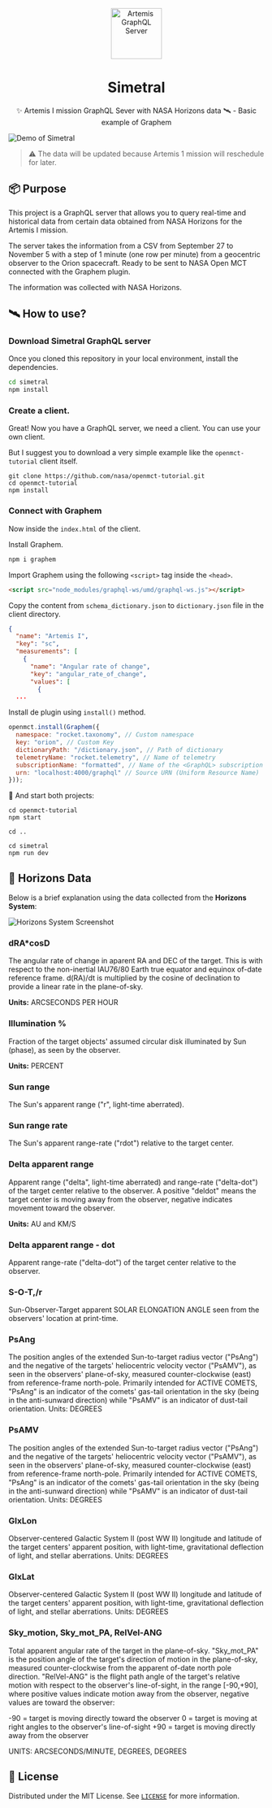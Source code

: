 <p align="center">
  <img
    src=".github/logo.png"
    align="center"
    width="100"
    alt="Artemis GraphQL Server"
    title="Artemis GraphQL Server"
  />
  <h1 align="center">Simetral</h1>
</p>

<p align="center">
  ✨ Artemis I mission GraphQL Sever with NASA Horizons data 🛰 - Basic example of Graphem
</p>

![Demo of Simetral](./.github/demo.png)


> ⚠️ The data will be updated because Artemis 1 mission will reschedule for later.


## 📦 Purpose

This project is a GraphQL server that allows you to query real-time and historical data from certain data obtained from NASA Horizons for the Artemis I mission.

The server takes the information from a CSV from September 27 to November 5 with a step of 1 minute (one row per minute) from a geocentric observer to the Orion spacecraft. Ready to be sent to NASA Open MCT connected with the Graphem plugin.

The information was collected with NASA Horizons.

## 🛰 How to use?

### Download Simetral GraphQL server
Once you cloned this repository in your local environment, install the dependencies.

```sh
cd simetral
npm install
```

### Create a client.
Great! Now you have a GraphQL server, we need a client. You can use your own client.

But I suggest you to download a very simple example like the `openmct-tutorial` client itself.

```
git clone https://github.com/nasa/openmct-tutorial.git
cd openmct-tutorial
npm install
```

### Connect with Graphem
Now inside the `index.html` of the client.

Install Graphem.
```sh
npm i graphem
```

Import Graphem using the following `<script>` tag inside the `<head>`.
```html
<script src="node_modules/graphql-ws/umd/graphql-ws.js"></script>
```

Copy the content from `schema_dictionary.json` to `dictionary.json` file in the client directory.

```json
{
  "name": "Artemis I",
  "key": "sc",
  "measurements": [
    {
      "name": "Angular rate of change",
      "key": "angular_rate_of_change",
      "values": [
        {
  ...
```

Install de plugin using `install()` method.
```js
openmct.install(Graphem({
  namespace: "rocket.taxonomy", // Custom namespace
  key: "orion", // Custom Key
  dictionaryPath: "/dictionary.json", // Path of dictionary
  telemetryName: "rocket.telemetry", // Name of telemetry
  subscriptionName: "formatted", // Name of the <GraphQL> subscription for historical telemetry
  urn: "localhost:4000/graphql" // Source URN (Uniform Resource Name)
}));
```

🚀 And start both projects:
```
cd openmct-tutorial
npm start

cd ..

cd simetral
npm run dev
```


## 🚀 Horizons Data

Below is a brief explanation using the data collected from the **Horizons System**:

![Horizons System Screenshot](./.github/horizons.jpeg)

### dRA\*cosD

The angular rate of change in aparent RA and DEC of the target. This is with respect to the non-inertial IAU76/80 Earth true equator and equinox of-date reference frame. d(RA)/dt is multiplied by the cosine of declination
to provide a linear rate in the plane-of-sky.

**Units:** ARCSECONDS PER HOUR

### Illumination %

Fraction of the target objects' assumed circular disk illuminated by Sun (phase), as seen by the observer.

**Units:** PERCENT

### Sun range

The Sun's apparent range ("r", light-time aberrated).

### Sun range rate

The Sun's apparent range-rate ("rdot") relative to the target center.

### Delta apparent range

Apparent range ("delta", light-time aberrated) and range-rate ("delta-dot") of the target center relative to the observer. A positive "deldot" means the target center is moving away from the observer, negative indicates movement toward the observer.

**Units:** AU and KM/S

### Delta apparent range - dot

Apparent range-rate ("delta-dot") of the target center relative to the observer.

### S-O-T,/r

Sun-Observer-Target apparent SOLAR ELONGATION ANGLE seen from the observers' location at print-time.

### PsAng

The position angles of the extended Sun-to-target radius vector ("PsAng") and the negative of the targets' heliocentric velocity vector ("PsAMV"), as seen in the observers' plane-of-sky, measured counter-clockwise (east) from reference-frame north-pole. Primarily intended for ACTIVE COMETS, "PsAng" is an indicator of the comets' gas-tail orientation in the sky (being in the anti-sunward direction) while "PsAMV" is an indicator of dust-tail orientation.
Units: DEGREES

### PsAMV

The position angles of the extended Sun-to-target radius vector ("PsAng") and the negative of the targets' heliocentric velocity vector ("PsAMV"), as seen in the observers' plane-of-sky, measured counter-clockwise (east) from reference-frame north-pole. Primarily intended for ACTIVE COMETS, "PsAng" is an indicator of the comets' gas-tail orientation in the sky (being in the anti-sunward direction) while "PsAMV" is an indicator of dust-tail orientation.
Units: DEGREES

### GlxLon

Observer-centered Galactic System II (post WW II) longitude and latitude of the target centers' apparent position, with light-time, gravitational deflection of light, and stellar aberrations. Units: DEGREES

### GlxLat

Observer-centered Galactic System II (post WW II) longitude and latitude of the target centers' apparent position, with light-time, gravitational deflection of light, and stellar aberrations. Units: DEGREES

### Sky_motion, Sky_mot_PA, RelVel-ANG

Total apparent angular rate of the target in the plane-of-sky. "Sky_mot_PA" is the position angle of the target's direction of motion in the plane-of-sky, measured counter-clockwise from the apparent of-date north pole direction. "RelVel-ANG" is the flight path angle of the target's relative motion with respect to the observer's line-of-sight, in the range [-90,+90], where positive values indicate motion away from the observer, negative values are toward the observer:

-90 = target is moving directly toward the observer
0 = target is moving at right angles to the observer's line-of-sight
+90 = target is moving directly away from the observer

UNITS: ARCSECONDS/MINUTE, DEGREES, DEGREES

## 📃 License

Distributed under the MIT License.
See [`LICENSE`](./LICENSE) for more information.
